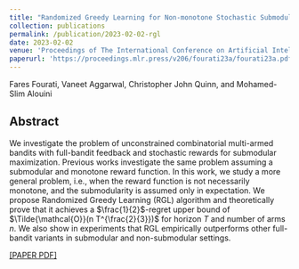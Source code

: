 ```yaml
---
title: "Randomized Greedy Learning for Non-monotone Stochastic Submodular Maximization Under Full-bandit Feedback"
collection: publications
permalink: /publication/2023-02-02-rgl
date: 2023-02-02
venue: 'Proceedings of The International Conference on Artificial Intelligence and Statistics (AISTATS)'
paperurl: 'https://proceedings.mlr.press/v206/fourati23a/fourati23a.pdf'
---
```

Fares Fourati, Vaneet Aggarwal, Christopher John Quinn, and Mohamed-Slim Alouini

## Abstract
We investigate the problem of unconstrained combinatorial multi-armed bandits with full-bandit feedback and stochastic rewards for submodular maximization. Previous works investigate the same problem assuming a submodular and monotone reward function. In this work, we study a more general problem, i.e., when the reward function is not necessarily monotone, and the submodularity is assumed only in expectation. We propose Randomized Greedy Learning (RGL) algorithm and theoretically prove that it achieves a $\frac{1}{2}$-regret upper bound of $\Tilde{\mathcal{O}}(n T^{\frac{2}{3}})$ for horizon $T$ and number of arms $n$. We also show in experiments that RGL empirically outperforms other full-bandit variants in submodular and non-submodular settings.



[[PAPER PDF]](https://proceedings.mlr.press/v206/fourati23a/fourati23a.pdf)